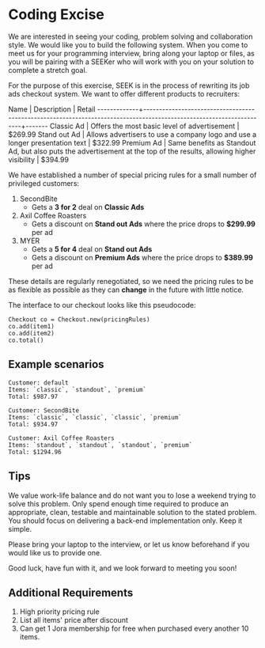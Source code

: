 # Coding Excise

We are interested in seeing your coding, problem solving and collaboration style. We would like you to build the following system. When you come to meet us for your programming interview, bring along your laptop or files, as you will be pairing with a SEEKer who will work with you on your solution to complete a stretch goal.

For the purpose of this exercise, SEEK is in the process of rewriting its job ads checkout system.
We want to offer different products to recruiters:

Name         | Description                                                                                                         | Retail
-------------+---------------------------------------------------------------------------------------------------------------------+-------
Classic Ad   | Offers the most basic level of advertisement                                                                        | $269.99
Stand out Ad | Allows advertisers to use a company logo and use a longer presentation text                                         | $322.99
Premium Ad   | Same benefits as Standout Ad, but also puts the advertisement at the top of the results, allowing higher visibility | $394.99

We have established a number of special pricing rules for a small number of privileged customers:

1. SecondBite
	- Gets a **3 for 2** deal on **Classic Ads**
2. Axil Coffee Roasters
	- Gets a discount on **Stand out Ads** where the price drops to **$299.99** per ad
3. MYER
	- Gets a **5 for 4** deal on **Stand out Ads**
	- Gets a discount on **Premium Ads** where the price drops to **$389.99** per ad

These details are regularly renegotiated, so we need the pricing rules to be as flexible as possible as they can **change** in the future with little notice.

The interface to our checkout looks like this pseudocode:

```
Checkout co = Checkout.new(pricingRules)
co.add(item1)
co.add(item2)
co.total()
```

## Example scenarios

```
Customer: default
Items: `classic`, `standout`, `premium`
Total: $987.97

Customer: SecondBite
Items: `classic`, `classic`, `classic`, `premium`
Total: $934.97

Customer: Axil Coffee Roasters
Items: `standout`, `standout`, `standout`, `premium`
Total: $1294.96
```
## Tips
We value work-life balance and do not want you to lose a weekend trying to solve this problem. Only spend enough time required to produce an appropriate, clean, testable and maintainable solution to the stated
problem. You should focus on delivering a back-end implementation only. Keep it simple.

Please bring your laptop to the interview, or let us know beforehand if you would like us to provide one.

Good luck, have fun with it, and we look forward to meeting you soon!


## Additional Requirements
1. High priority pricing rule
2. List all items' price after discount
3. Can get 1 Jora membership for free when purchased every another 10 items.